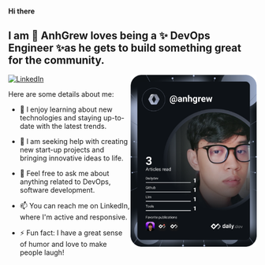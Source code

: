 #### Hi there 

## I am 👋 **AnhGrew** loves being a ✨ DevOps Engineer ✨as he gets to build something great for the community.


<div align="left">

  <a href="https://www.linkedin.com/in/anhgrew/">
    <img
      src="https://img.shields.io/static/v1?logo=linkedin&style=flat-square&color=0072b1&label=LinkedIn&message=%E2%98%86"
      alt="LinkedIn"
    />
  </a>


  <a href="https://api.daily.dev/get?r=omBratteng" target="_blank">
    <img
      width="256"
      align="right"
      src="https://raw.githubusercontent.com/Anhgrew/AnhGrew/master/devcard.svg"
    />
  </a>
</div>



Here are some details about me:

- 🌱 I enjoy learning about new technologies and staying up-to-date with the latest trends.


- 🤔 I am seeking help with creating new start-up projects and bringing innovative ideas to life.


- 💬 Feel free to ask me about anything related to DevOps, software development.


- 📫 You can reach me on LinkedIn, where I'm active and responsive.


- ⚡ Fun fact: I have a great sense of humor and love to make people laugh!


